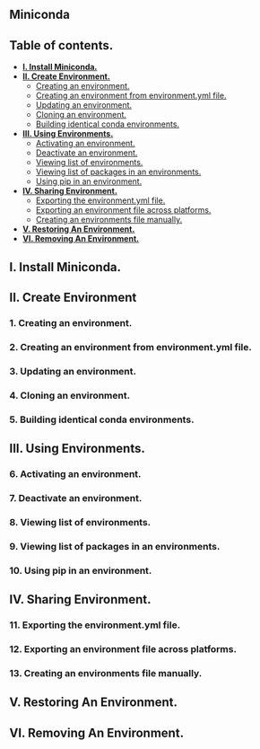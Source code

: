 ## Miniconda 

## Table of contents.
- **[I. Install Miniconda.](https://github.com/CuteBoiz/Ubuntu/blob/master/conda.md#i-install-miniconda)**
- **[II. Create Environment.](https://github.com/CuteBoiz/Ubuntu/blob/master/conda.md#ii-create-environment)**
    - [Creating an environment.](https://github.com/CuteBoiz/Ubuntu/blob/master/conda.md#1-creating-an-environment)
    - [Creating an environment from environment.yml file.](https://github.com/CuteBoiz/Ubuntu/blob/master/conda.md#2-creating-an-environment-from-environmentyml-file)
    - [Updating an environment.](https://github.com/CuteBoiz/Ubuntu/blob/master/conda.md#3-updating-an-environment)
    - [Cloning an environment.](https://github.com/CuteBoiz/Ubuntu/blob/master/conda.md#4-cloning-an-environment)
    - [Building identical conda environments.](https://github.com/CuteBoiz/Ubuntu/blob/master/conda.md#5-building-identical-conda-environments)
- **[III. Using Environments.](https://github.com/CuteBoiz/Ubuntu/blob/master/conda.md#iii-using-environments)**
    - [Activating an environment.](https://github.com/CuteBoiz/Ubuntu/blob/master/conda.md#6-activating-an-environment)
    - [Deactivate an environment.](https://github.com/CuteBoiz/Ubuntu/blob/master/conda.md#7-deactivate-an-environment)
    - [Viewing list of environments.](https://github.com/CuteBoiz/Ubuntu/blob/master/conda.md#8-viewing-list-of-environments)
    - [Viewing list of packages in an environments.](https://github.com/CuteBoiz/Ubuntu/blob/master/conda.md#9-viewing-list-of-packages-in-an-environments)
    - [Using pip in an environment.](https://github.com/CuteBoiz/Ubuntu/blob/master/conda.md#10-using-pip-in-an-environment)
- **[IV. Sharing Environment.](https://github.com/CuteBoiz/Ubuntu/blob/master/conda.md#iv-sharing-environment)**
    - [Exporting the environment.yml file.](https://github.com/CuteBoiz/Ubuntu/blob/master/conda.md#11-exporting-the-environmentyml-file)
    - [Exporting an environment file across platforms.](https://github.com/CuteBoiz/Ubuntu/blob/master/conda.md#12-exporting-an-environment-file-across-platforms)
    - [Creating an environments file manually.](https://github.com/CuteBoiz/Ubuntu/blob/master/conda.md#13-creating-an-environments-file-manually)
- **[V. Restoring An Environment.](https://github.com/CuteBoiz/Ubuntu/blob/master/conda.md#v-restoring-an-environment)**
- **[VI. Removing An Environment.](https://github.com/CuteBoiz/Ubuntu/blob/master/conda.md#vi-removing-an-environment)**


## I. Install Miniconda.

## II. Create Environment

### 1. Creating an environment.

### 2. Creating an environment from environment.yml file.

### 3. Updating an environment.

### 4. Cloning an environment.

### 5. Building identical conda environments.

## III. Using Environments.

### 6. Activating an environment.

### 7. Deactivate an environment.

### 8. Viewing list of environments.

### 9. Viewing list of packages in an environments.

### 10. Using pip in an environment.

## IV. Sharing Environment.

### 11. Exporting the environment.yml file.

### 12. Exporting an environment file across platforms.

### 13. Creating an environments file manually.

## V. Restoring An Environment.

## VI. Removing An Environment. 